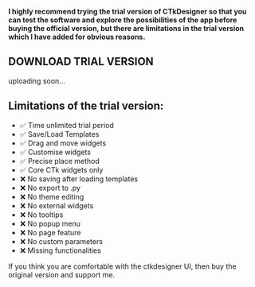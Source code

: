 **I highly recommend trying the trial version of CTkDesigner so that you can test the software and explore the possibilities of the app before buying the official version, 
but there are limitations in the trial version which I have added for obvious reasons.**

## DOWNLOAD TRIAL VERSION
uploading soon...

## Limitations of the trial version:
- ✅ Time unlimited trial period
- ✅ Save/Load Templates
- ✅ Drag and move widgets
- ✅ Customise widgets
- ✅ Precise place method
- ✅ Core CTk widgets only
- ❌ No saving after loading templates
- ❌ No export to .py
- ❌ No theme editing
- ❌ No external widgets
- ❌ No tooltips
- ❌ No popup menu
- ❌ No page feature
- ❌ No custom parameters 
- ❌ Missing functionalities

If you think you are comfortable with the ctkdesigner UI, then buy the original version and support me. 

